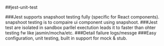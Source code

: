 ##jest-unit-test

###Jest supports snapshoot testing fully (specific for React components). snapshoot testing is to compaire ui component using snapshoot.
###Jest test are isolated in sandbox parllel exectution leads it to faster than ohter testing fw like jasmin/mocha/etc.
###Detail failure logs/messge
###Easy configuration, unit testing, built in support for mock & stub.
